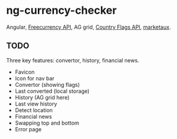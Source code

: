 # ng-currency-checker

Angular, [Freecurrency API](https://freecurrencyapi.com/), AG grid,
[Country Flags API](https://flagsapi.com/),
[marketaux](https://www.marketaux.com/).

## TODO

Three key features: convertor, history, financial news.

- Favicon
- Icon for nav bar
- Convertor (showing flags)
- Last converted (local storage)
- History (AG grid here)
- Last view history
- Detect location
- Financial news
- Swapping top and bottom
- Error page
